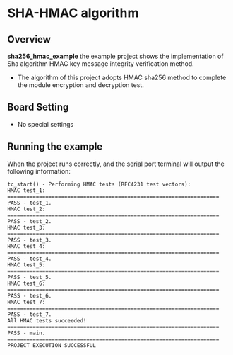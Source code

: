# SHA-HMAC algorithm

## Overview

**sha256_hmac_example** the example project shows the implementation of Sha algorithm HMAC key message integrity verification method.
- The algorithm of this project adopts HMAC sha256 method to complete the module encryption and decryption test.

## Board Setting

- No special settings

## Running the example

When the project runs correctly, and the serial port terminal will output the following information:
```console
tc_start() - Performing HMAC tests (RFC4231 test vectors):
HMAC test_1:
===================================================================
PASS - test_1.
HMAC test_2:
===================================================================
PASS - test_2.
HMAC test_3:
===================================================================
PASS - test_3.
HMAC test_4:
===================================================================
PASS - test_4.
HMAC test_5:
===================================================================
PASS - test_5.
HMAC test_6:
===================================================================
PASS - test_6.
HMAC test_7:
===================================================================
PASS - test_7.
All HMAC tests succeeded!
===================================================================
PASS - main.
===================================================================
PROJECT EXECUTION SUCCESSFUL
```
